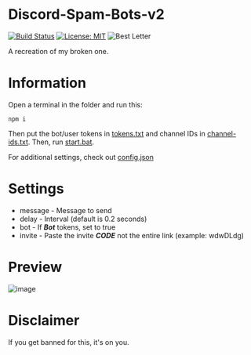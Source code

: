 # Discord-Spam-Bots-v2
[![Build Status](https://travis-ci.com/endlessXD/Discord-Spam-Bots-v2.svg?token=TB29eorpapq4jCos93EN&branch=main)](https://travis-ci.com/endlessXD/Discord-Spam-Bots-v2) [![License: MIT](https://img.shields.io/badge/License-MIT-yellow.svg)](https://opensource.org/licenses/MIT) ![Best Letter](https://img.shields.io/badge/best%20letter-h-orange.svg)

A recreation of my broken one.
# Information
Open a terminal in the folder and run this:
```
npm i
```
Then put the bot/user tokens in [tokens.txt](https://github.com/endlessXD/Discord-Spam-Bots-v2/blob/main/tokens.txt) and channel IDs in [channel-ids.txt](https://github.com/endlessXD/Discord-Spam-Bots-v2/blob/main/channel-ids.txt). Then, run [start.bat](https://github.com/endlessXD/Discord-Spam-Bots-v2/blob/main/start.bat).

For additional settings, check out [config.json](https://github.com/endlessXD/Discord-Spam-Bots-v2/blob/main/config/config.json)
# Settings
* message  -  Message to send
* delay    -  Interval (default is 0.2 seconds)
* bot      -  If ***Bot*** tokens, set to true
* invite   -  Paste the invite ***CODE*** not the entire link (example: wdwDLdg)
# Preview
![image](https://media.discordapp.net/attachments/801224361419079781/808842913559216148/unknown.png)
# Disclaimer
If you get banned for this, it's on you.
